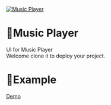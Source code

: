 [![Music Player](https://user-images.githubusercontent.com/6915577/209779016-f98caac6-9d32-4856-8fdd-1be04a95078f.png)](https://musicplayer.tiiny.site/)

# 🌈Music Player
UI for Music Player\
Welcome clone it to deploy your project.

# 🧩Example
[Demo](https://music-player-2h2w255s7-evileye0666.vercel.app/)
